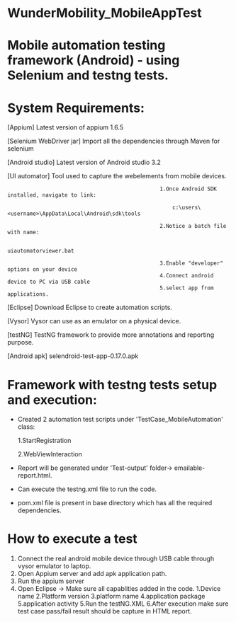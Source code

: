 # WunderMobility_MobileAppTest

# Mobile automation testing framework (Android) - using Selenium and testng tests.

# System Requirements:

 [Appium]                                   Latest version of appium 1.6.5
 
 [Selenium WebDriver jar]                   Import all the dependencies through Maven for selenium
 
 [Android studio]                            Latest version of Android studio 3.2
 
 [UI automator]                              Tool used to capture the webelements from mobile devices. 
 
                                                    1.Once Android SDK installed, navigate to link:
                                                    
                                                        c:\users\<username>\AppData\Local\Android\sdk\tools 

                                                    2.Notice a batch file with name:

                                                         uiautomatorviewer.bat
                      
                                                    3.Enable "developer" options on your device
                                                    4.Connect android device to PC via USB cable
                                                    5.select app from applications.
                      
 
 [Eclipse]                                 Download Eclipse to create automation scripts.
 
 [Vysor]                                   Vysor can use as an emulator on a physical device.
 
 [testNG]                                  TestNG framework to provide more annotations and reporting purpose.
 
 [Android apk]                             selendroid-test-app-0.17.0.apk




# Framework with testng tests setup and execution:

 - Created 2 automation test scripts under 'TestCase_MobileAutomation' class:
 
   1.StartRegistration
   
   2.WebViewInteraction

- Report will be generated under 'Test-output' folder-> emailable-report.html.

- Can execute the testng.xml file to run the code.

- pom.xml file is present in base directory which has all the required dependencies.

# How to execute a test 

1. Connect the  real android mobile device through USB cable through vysor emulator to laptop.
2. Open Appium server and add apk application path.
3. Run the appium server
4. Open Eclipse -> Make sure all capablities added in the code.
                   1.Device name
                   2.Platform version
                   3.platform name
                   4.application package
                   5.application activity
 5.Run the testNG.XML
 6.After execution make sure test case pass/fail result should be capture in HTML report.
                   



